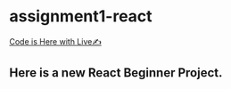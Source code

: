 # assignment1-react
[Code is Here with Live✍️](https://lesson-reminder-mathias.netlify.app/)
## Here is a new React Beginner Project. 
